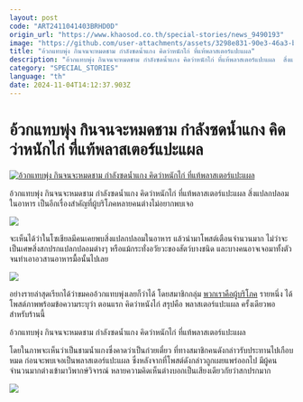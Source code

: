 ```yaml
---
layout: post
code: "ART2411041403BRHD0D"
origin_url: "https://www.khaosod.co.th/special-stories/news_9490193"
image: "https://github.com/user-attachments/assets/3298e831-90e3-46a3-bd6f-18558d8c5b46"
title: "อ้วกแทบพุ่ง กินจนจะหมดชาม กำลังซดน้ำแกง คิดว่าหนักไก่ ที่แท้พลาสเตอร์แปะแผล"
description: "อ้วกแทบพุ่ง กินจนจะหมดชาม กำลังซดน้ำแกง คิดว่าหนักไก่ ที่แท้พลาสเตอร์แปะแผล  สิ่งแปลกปลอมในอาหาร เป็นอีกเรื่องสำคัญที่ผู้บริโภคหลายคนต่าง"
category: "SPECIAL_STORIES"
language: "th"
date: 2024-11-04T14:12:37.903Z
---
```


# อ้วกแทบพุ่ง กินจนจะหมดชาม กำลังซดน้ำแกง คิดว่าหนักไก่ ที่แท้พลาสเตอร์แปะแผล

[![อ้วกแทบพุ่ง กินจนจะหมดชาม กำลังซดน้ำแกง คิดว่าหนักไก่ ที่แท้พลาสเตอร์แปะแผล](https://www.khaosod.co.th/wpapp/uploads/2024/11/ska5.jpg "อ้วกแทบพุ่ง กินจนจะหมดชาม กำลังซดน้ำแกง คิดว่าหนักไก่ ที่แท้พลาสเตอร์แปะแผล")](https://www.khaosod.co.th/wpapp/uploads/2024/11/ska5.jpg)

อ้วกแทบพุ่ง กินจนจะหมดชาม กำลังซดน้ำแกง คิดว่าหนักไก่ ที่แท้พลาสเตอร์แปะแผล สิ่งแปลกปลอมในอาหาร เป็นอีกเรื่องสำคัญที่ผู้บริโภคหลายคนต่างไม่อยากพบเจอ

[![](https://www.khaosod.co.th/wpapp/uploads/2024/11/ska6.jpg)](https://www.khaosod.co.th/wpapp/uploads/2024/11/ska6.jpg)

จะเห็นได้ว่าในโซเชียลมีคนเคยพบสิ่งแปลกปลอมในอาหาร แล้วนำมาโพสต์เตือนจำนวนมาก ไม่ว่าจะเป็นเศษสิ่งสกปรกแปลกปลอมต่างๆ หรือแม้กระทั่งอวัยวะของสัตว์บางชนิด และบางคนอาจเจอมาทั้งตัว จนทำเอาอวสานอาหารมื้อนั้นไปเลย

[![](https://www.khaosod.co.th/wpapp/uploads/2024/11/ska7.jpg)](https://www.khaosod.co.th/wpapp/uploads/2024/11/ska7.jpg)

อย่างรายล่าสุดเรียกได้ว่าขมคออ้วกแทบพุ่งเลยก็ว่าได้ โดยสมาชิกกลุ่ม [พวกเราคือผู้บริโภค](https://www.facebook.com/groups/167395380606699/) รายหนึ่ง ได้โพสต์ภาพพร้อมข้อความระบุว่า ตอนแรก คิดว่าหนังไก่ สรุปคือ พลาสเตอร์แปะแผล ครั้งเดียวพอ สำหรับร้านนี้

อ้วกแทบพุ่ง กินจนจะหมดชาม กำลังซดน้ำแกง คิดว่าหนักไก่ ที่แท้พลาสเตอร์แปะแผล

โดยในภาพจะเห็นว่าเป็นชามน้ำแกงซึ่งคาดว่าเป็นก๋วยเตี๋ยว ที่ทางสมาชิกคนดังกล่าวรับประทานไปเกือบหมด ก่อนจะพบเจอเป็นพลาสเตอร์แปะแผล ซึ่งหลังจากที่โพสต์ดังกล่าวถูกเผยแพร่ออกไป มีผู้คนจำนวนมากต่างเข้ามาวิพากษ์วิจารณ์ หลายความคิดเห็นต่างบอกเป็นเสียงเดียวกัยว่าสกปรกมาก

[![](https://www.khaosod.co.th/wpapp/uploads/2024/11/ska2.jpg)](https://www.khaosod.co.th/wpapp/uploads/2024/11/ska2.jpg)